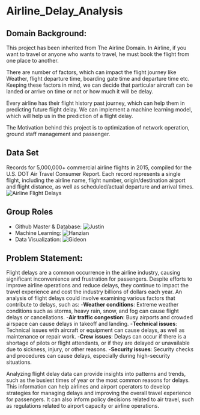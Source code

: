 # Airline_Delay_Analysis

## Domain Background: 
This project has been inherited from The Airline Domain. In Airline, if you want to travel or anyone who wants to travel, he must book the flight from one place to another. 

There are number of factors, which can impact the flight journey like Weather, flight departure time, boarding gate time and departure time etc. Keeping these factors in mind, we can decide that particular aircraft can be landed or arrive on time or not or how much it will be delay.  

Every airline has their flight history past journey, which can help them in predicting future flight delay. We can implement a machine learning model, which will help us in the prediction of a flight delay. 

The Motivation behind this project is to optimization of network operation, ground staff management and passenger. 

## Data Set
Records for 5,000,000+ commercial airline flights in 2015, compiled for the U.S. DOT Air Travel Consumer Report. Each record represents a single flight, including the airline name, flight number, origin/destination airport and flight distance, as well as scheduled/actual departure and arrival times.
![Airline Flight Delays](https://www.mavenanalytics.io/data-playground?search=ai)

## Group Roles
- Github Master & Database: ![Justin](https://github.com/jhohing/Airline_Delay_Analysis/tree/justin_project)
- Machine Learning: ![Hanzian](https://github.com/jhohing/Airline_Delay_Analysis/tree/hanzian_project)
- Data Visualization: ![Gideon](https://github.com/jhohing/Airline_Delay_Analysis/tree/gideon_project)

## Problem Statement: 
Flight delays are a common occurrence in the airline industry, causing significant inconvenience and frustration for passengers. Despite efforts to improve airline operations and reduce delays, they continue to impact the travel experience and cost the industry billions of dollars each year. An analysis of flight delays could involve examining various factors that contribute to delays, such as:
-**Weather conditions**: Extreme weather conditions such as storms, heavy rain, snow, and fog can cause flight delays or cancellations.
-**Air traffic congestion**: Busy airports and crowded airspace can cause delays in takeoff and landing.
-**Technical issues**: Technical issues with aircraft or equipment can cause delays, as well as maintenance or repair work.
-**Crew issues**: Delays can occur if there is a shortage of pilots or flight attendants, or if they are delayed or unavailable due to sickness, injury, or other reasons.
-**Security issues**: Security checks and procedures can cause delays, especially during high-security situations.

Analyzing flight delay data can provide insights into patterns and trends, such as the busiest times of year or the most common reasons for delays. This information can help airlines and airport operators to develop strategies for managing delays and improving the overall travel experience for passengers. It can also inform policy decisions related to air travel, such as regulations related to airport capacity or airline operations. 
